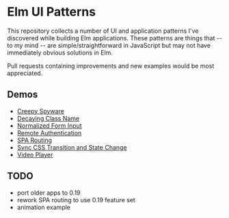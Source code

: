 # Elm UI Patterns

This repository collects a number of UI and application patterns I've discovered while building
Elm applications. These patterns are things that -- to my mind -- are simple/straightforward
in JavaScript but may not have immediately obvious solutions in Elm.

Pull requests containing improvements and new examples would be most appreciated.

## Demos
- [Creepy Spyware](https://s3.amazonaws.com/pdoherty-demos/creepy-spyware-demo/index.html)
- [Decaying Class Name](https://ellie-app.com/38HQZnWLQFna1)
- [Normalized Form Input](https://ellie-app.com/3sTMvVDBKYRa1)
- [Remote Authentication](https://s3.amazonaws.com/pdoherty-demos/remote-authentication/index.html)
- [SPA Routing](https://s3.amazonaws.com/pdoherty-demos/spa-routing/index.html)
- [Sync CSS Transition and State Change](https://ellie-app.com/3wTR8tFFjL3a1)
- [Video Player](https://s3.amazonaws.com/pdoherty-demos/elm-video-player/index.html)
## TODO
- port older apps to 0.19
- rework SPA routing to use 0.19 feature set
- animation example
